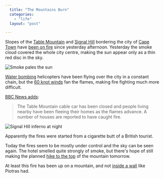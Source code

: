 ```yaml
---
  title: "The Mountains Burn"
  categories: 
    - "life"
  layout: "post"

---
```

Slopes of the [Table Mountain][2] and [Signal Hill][3] bordering the city of [Cape Town][4] have [been on fire][5] since yesterday afternoon. Yesterday the smoke cloud covered the whole city centre, making the sun appear only as a thin red disc in the sky.

![Smoke pales the sun](https://s3.eu-central-1.amazonaws.com/bergie-iki-fi/Cape_Town_Fire_2006b.jpg)

[Water bombing][6] helicopters have been flying over the city in a constant chain, but the [60 knot winds][1] fan the flames, making fire fighting much more difficult.

[BBC News adds][7]:

> The Table Mountain cable car has been closed and people living nearby have been fleeing their homes as the flames advance. A number of houses are reported to have caught fire.

![Signal Hill inferno at night](https://s3.eu-central-1.amazonaws.com/bergie-iki-fi/Cape_Town_Fire_2006.jpg)

Apparently the fires were started from a cigarette butt of a British tourist.

Today the fires seem to be mostly under control and the sky can be seen again. The hotel smelled quite strongly of smoke, but there's hope of still making the planned [hike to the top][8] of the mountain tomorrow.

At least this fire has been up on a mountain, and not [inside a wall][9] like Piotras had.

[1]: http://www.andnetwork.com/app?service=direct/1/Home/$StorySummary$0.$DirectLink$2&sp=l14600
[2]: http://en.wikipedia.org/wiki/Table_Mountain
[3]: http://en.wikipedia.org/wiki/Signal_Hill_%28Cape_Town%29
[4]: http://en.wikipedia.org/wiki/Cape_Town
[5]: http://en.wikipedia.org/wiki/Table_Mountain_fire%2C_2006
[6]: http://en.wikipedia.org/wiki/Aerial_firefighting
[7]: http://news.bbc.co.uk/1/hi/world/africa/4652512.stm
[8]: http://www.southafrica-travel.net/westcape/cato_06.htm
[9]: http://www.nemein.com/people/piotras/it-s-in-the-wall-.html
